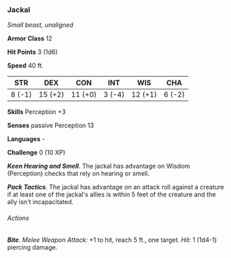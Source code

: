 ### Jackal

*Small beast, unaligned*

**Armor Class** 12

**Hit Points** 3 (1d6)

**Speed** 40 ft.

| STR      | DEX      | CON      | INT      | WIS      | CHA      |
|:--------:|:--------:|:--------:|:--------:|:--------:|:--------:|
| 8 (-1)   | 15 (+2)  | 11 (+0)  | 3 (-4)   | 12 (+1)  | 6 (-2)   |

**Skills** Perception +3

**Senses** passive Perception 13

**Languages** -

**Challenge** 0 (10 XP)

***Keen Hearing and Smell***. The jackal has advantage on Wisdom (Perception) checks that rely on hearing or smell.

***Pack Tactics***. The jackal has advantage on an attack roll against a creature if at least one of the jackal's allies is within 5 feet of the creature and the ally isn't incapacitated.

###### Actions

***Bite***. *Melee Weapon Attack:* +1 to hit, reach 5 ft., one target. *Hit:* 1 (1d4-1) piercing damage.
